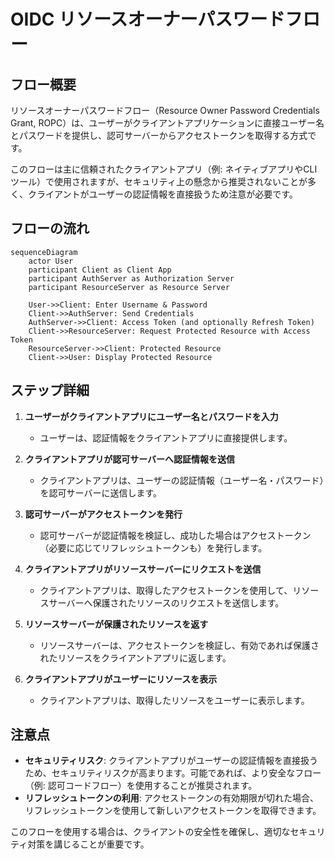 # OIDC リソースオーナーパスワードフロー

## フロー概要

リソースオーナーパスワードフロー（Resource Owner Password Credentials Grant, ROPC）は、ユーザーがクライアントアプリケーションに直接ユーザー名とパスワードを提供し、認可サーバーからアクセストークンを取得する方式です。

このフローは主に信頼されたクライアントアプリ（例: ネイティブアプリやCLIツール）で使用されますが、セキュリティ上の懸念から推奨されないことが多く、クライアントがユーザーの認証情報を直接扱うため注意が必要です。

## フローの流れ

```mermaid
sequenceDiagram
    actor User
    participant Client as Client App
    participant AuthServer as Authorization Server
    participant ResourceServer as Resource Server

    User->>Client: Enter Username & Password
    Client->>AuthServer: Send Credentials
    AuthServer->>Client: Access Token (and optionally Refresh Token)
    Client->>ResourceServer: Request Protected Resource with Access Token
    ResourceServer->>Client: Protected Resource
    Client->>User: Display Protected Resource
```

## ステップ詳細

1. **ユーザーがクライアントアプリにユーザー名とパスワードを入力**
   - ユーザーは、認証情報をクライアントアプリに直接提供します。
   
2. **クライアントアプリが認可サーバーへ認証情報を送信**
   - クライアントアプリは、ユーザーの認証情報（ユーザー名・パスワード）を認可サーバーに送信します。
   
3. **認可サーバーがアクセストークンを発行**
   - 認可サーバーが認証情報を検証し、成功した場合はアクセストークン（必要に応じてリフレッシュトークンも）を発行します。
   
4. **クライアントアプリがリソースサーバーにリクエストを送信**
   - クライアントアプリは、取得したアクセストークンを使用して、リソースサーバーへ保護されたリソースのリクエストを送信します。
   
5. **リソースサーバーが保護されたリソースを返す**
   - リソースサーバーは、アクセストークンを検証し、有効であれば保護されたリソースをクライアントアプリに返します。
   
6. **クライアントアプリがユーザーにリソースを表示**
   - クライアントアプリは、取得したリソースをユーザーに表示します。

## 注意点

- **セキュリティリスク**: クライアントアプリがユーザーの認証情報を直接扱うため、セキュリティリスクが高まります。可能であれば、より安全なフロー（例: 認可コードフロー）を使用することが推奨されます。
- **リフレッシュトークンの利用**: アクセストークンの有効期限が切れた場合、リフレッシュトークンを使用して新しいアクセストークンを取得できます。

このフローを使用する場合は、クライアントの安全性を確保し、適切なセキュリティ対策を講じることが重要です。
